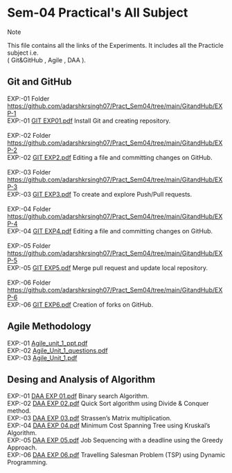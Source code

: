 # Sem-04 Practical's All Subject
> [!NOTE]
> This file contains all the links of the Experiments.
> It includes all the Practicle subject i.e.  
> ( Git&GitHub , Agile , DAA ).

## Git and GitHub   
EXP:-01  Folder https://github.com/adarshkrsingh07/Pract_Sem04/tree/main/GitandHub/EXP-1  
EXP:-01 [GIT EXP01.pdf](https://github.com/adarshkrsingh07/Pract_Sem04/files/14445228/GIT.EXP01.pdf) Install Git and creating repository.   
<br>
EXP:-02 Folder https://github.com/adarshkrsingh07/Pract_Sem04/tree/main/GitandHub/EXP-2      
EXP:-02 [GIT EXP2.pdf](https://github.com/adarshkrsingh07/Pract_Sem04/files/14445240/GIT.EXP2.pdf)   Editing a file and committing changes on GitHub.  
<br>
EXP:-03 Folder https://github.com/adarshkrsingh07/Pract_Sem04/tree/main/GitandHub/EXP-3  
EXP:-03 [GIT EXP3.pdf](https://github.com/adarshkrsingh07/Pract_Sem04/files/14445248/GIT.EXP3.pdf)   To create and explore Push/Pull requests.  
<br>
EXP:-04 Folder https://github.com/adarshkrsingh07/Pract_Sem04/tree/main/GitandHub/EXP-4  
EXP:-04 [GIT EXP4.pdf](https://github.com/adarshkrsingh07/Pract_Sem04/files/14445256/GIT.EXP4.pdf)   Editing a file and committing changes on GitHub.<br>
<br>
EXP:-05 Folder https://github.com/adarshkrsingh07/Pract_Sem04/tree/main/GitandHub/EXP-5  
EXP:-05 [GIT EXP5.pdf](https://github.com/adarshkrsingh07/Pract_Sem04/files/14452186/GIT.EXP5.pdf)  Merge pull request and update local repository.  
<br>
EXP:-06 Folder https://github.com/adarshkrsingh07/Pract_Sem04/tree/main/GitandHub/EXP-6  
EXP:-06 [GIT EXP6.pdf](https://github.com/adarshkrsingh07/Pract_Sem04/files/14513994/GIT.EXP6.pdf)  Creation of forks on GitHub.

## Agile Methodology
EXP:-01 [Agile_unit_1_ppt.pdf](https://github.com/adarshkrsingh07/Pract_Sem04/files/14445344/Agile_unit_1_ppt.pdf)  
EXP:-02 [Agile_Unit_1_questions.pdf](https://github.com/adarshkrsingh07/Pract_Sem04/files/14445345/Agile_Unit_1_questions.pdf)  
EXP:-03 [Agile_Unit_1.pdf](https://github.com/adarshkrsingh07/Pract_Sem04/files/14445346/Agile_Unit_1.pdf)  

## Desing and Analysis of Algorithm
EXP:-01 [DAA EXP 01.pdf](https://github.com/adarshkrsingh07/Pract_Sem04/files/14445490/DAA.EXP.01.pdf)  Binary search Algorithm.  
EXP:-02 [DAA EXP 02.pdf](https://github.com/adarshkrsingh07/Pract_Sem04/files/14445492/DAA.EXP.02.pdf)  Quick Sort algorithm using Divide & Conquer method.  
EXP:-03 [DAA EXP 03.pdf](https://github.com/adarshkrsingh07/Pract_Sem04/files/14445489/DAA.EXP.03.pdf)  Strassen’s Matrix multiplication.  
EXP:-04 [DAA EXP 04.pdf](https://github.com/adarshkrsingh07/Pract_Sem04/files/14445498/DAA.EXP.04.pdf)  Minimum Cost Spanning Tree using Kruskal’s Algorithm.  
EXP:-05 [DAA EXP 05.pdf](https://github.com/adarshkrsingh07/Pract_Sem04/files/14445496/DAA.EXP.05.pdf)  Job Sequencing with a deadline using the Greedy Approach.  
EXP:-06 [DAA EXP 06.pdf](https://github.com/adarshkrsingh07/Pract_Sem04/files/14445493/DAA.EXP.06.pdf)  Travelling Salesman Problem (TSP) using Dynamic Programming.  

